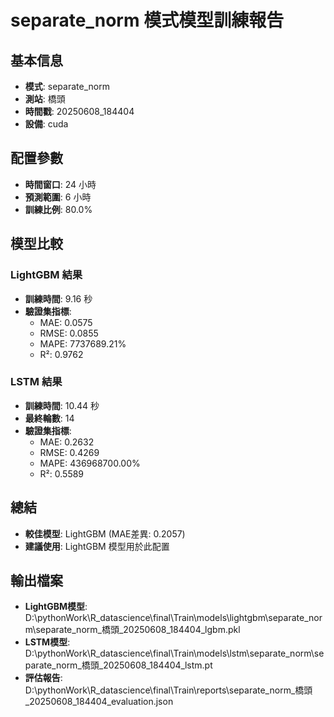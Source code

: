 
# separate_norm 模式模型訓練報告

## 基本信息
- **模式**: separate_norm
- **測站**: 橋頭
- **時間戳**: 20250608_184404
- **設備**: cuda

## 配置參數
- **時間窗口**: 24 小時
- **預測範圍**: 6 小時
- **訓練比例**: 80.0%

## 模型比較

### LightGBM 結果

- **訓練時間**: 9.16 秒
- **驗證集指標**:
  - MAE: 0.0575
  - RMSE: 0.0855
  - MAPE: 7737689.21%
  - R²: 0.9762

### LSTM 結果

- **訓練時間**: 10.44 秒
- **最終輪數**: 14
- **驗證集指標**:
  - MAE: 0.2632
  - RMSE: 0.4269
  - MAPE: 436968700.00%
  - R²: 0.5589

## 總結

- **較佳模型**: LightGBM (MAE差異: 0.2057)
- **建議使用**: LightGBM 模型用於此配置


## 輸出檔案
- **LightGBM模型**: D:\pythonWork\R_datascience\final\Train\models\lightgbm\separate_norm\separate_norm_橋頭_20250608_184404_lgbm.pkl
- **LSTM模型**: D:\pythonWork\R_datascience\final\Train\models\lstm\separate_norm\separate_norm_橋頭_20250608_184404_lstm.pt
- **評估報告**: D:\pythonWork\R_datascience\final\Train\reports\separate_norm_橋頭_20250608_184404_evaluation.json
